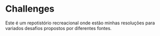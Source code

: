 # Challenges

Este é um repotistório recreacional onde estão minhas resoluções para variados desafios propostos por diferentes fontes.
